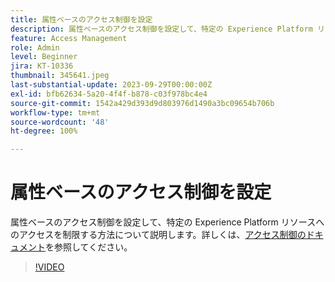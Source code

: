```yaml
---
title: 属性ベースのアクセス制御を設定
description: 属性ベースのアクセス制御を設定して、特定の Experience Platform リソースへのアクセスを制御する方法について説明します。
feature: Access Management
role: Admin
level: Beginner
jira: KT-10336
thumbnail: 345641.jpeg
last-substantial-update: 2023-09-29T00:00:00Z
exl-id: bfb62634-5a20-4f4f-b878-c03f978bc4e4
source-git-commit: 1542a429d393d9d803976d1490a3bc09654b706b
workflow-type: tm+mt
source-wordcount: '48'
ht-degree: 100%

---
```


# 属性ベースのアクセス制御を設定

属性ベースのアクセス制御を設定して、特定の Experience Platform リソースへのアクセスを制限する方法について説明します。詳しくは、[アクセス制御のドキュメント](https://experienceleague.adobe.com/docs/experience-platform/access-control/abac/overview.html?lang=ja)を参照してください。

>[!VIDEO](https://video.tv.adobe.com/v/345641?learn=on)

